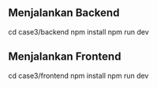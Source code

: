 ## Menjalankan Backend

cd case3/backend
npm install
npm run dev

## Menjalankan Frontend

cd case3/frontend
npm install
npm run dev
